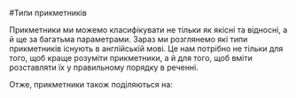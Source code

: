 #Типи прикметникiв

<p>Прикметники ми можемо класифікувати не тільки як якісні та відносні, а й ще за багатьма параметрами. Зараз ми розглянемо які типи прикметників існують в англійській мові. Це нам потрібно не тільки для того, щоб краще розуміти прикметники, а й для того, щоб вміти розставляти їх у правильному порядку в реченні.</p>

<p>Отже, прикметники також поділяються на:</p>

